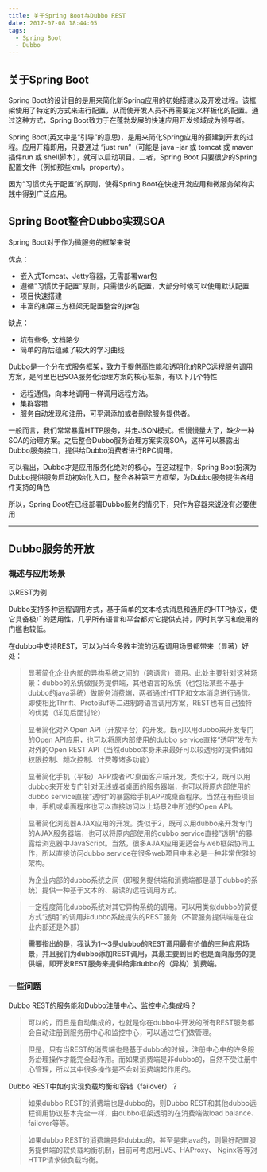 ```yaml
---
title: 关于Spring Boot与Dubbo REST
date: 2017-07-08 18:44:05
tags: 
  - Spring Boot
  - Dubbo
---
```


## 关于Spring Boot

Spring Boot的设计目的是用来简化新Spring应用的初始搭建以及开发过程。该框架使用了特定的方式来进行配置，从而使开发人员不再需要定义样板化的配置。通过这种方式，Spring Boot致力于在蓬勃发展的快速应用开发领域成为领导者。

<!-- more -->

Spring Boot(英文中是“引导”的意思)，是用来简化Spring应用的搭建到开发的过程。应用开箱即用，只要通过 “just run”（可能是 java -jar 或 tomcat 或 maven插件run 或 shell脚本），就可以启动项目。二者，Spring Boot 只要很少的Spring配置文件（例如那些xml，property）。

因为“习惯优先于配置”的原则，使得Spring Boot在快速开发应用和微服务架构实践中得到广泛应用。

## Spring Boot整合Dubbo实现SOA

Spring Boot对于作为微服务的框架来说

优点：

- 嵌入式Tomcat、Jetty容器，无需部署war包
- 遵循"习惯优于配置"原则，只需很少的配置，大部分时候可以使用默认配置
- 项目快速搭建
- 丰富的和第三方框架无配置整合的jar包

缺点：

- 坑有些多, 文档略少
- 简单的背后蕴藏了较大的学习曲线

Dubbo是一个分布式服务框架，致力于提供高性能和透明化的RPC远程服务调用方案，是阿里巴巴SOA服务化治理方案的核心框架，有以下几个特性

- 远程通信，向本地调用一样调用远程方法。
- 集群容错
- 服务自动发现和注册，可平滑添加或者删除服务提供者。

一般而言，我们常常暴露HTTP服务，并走JSON模式。但慢慢量大了，缺少一种SOA的治理方案。之后整合Dubbo服务治理方案实现SOA，这样可以暴露出Dubbo服务接口，提供给Dubbo消费者进行RPC调用。

可以看出，Dubbo才是应用服务化绝对的核心，在这过程中，Spring Boot扮演为Dubbo提供服务启动初始化入口，整合各种第三方框架，为Dubbo服务提供各组件支持的角色

所以，Spring Boot在已经部署Dubbo服务的情况下，只作为容器来说没有必要使用

---

## Dubbo服务的开放

### 概述与应用场景

以REST为例

Dubbo支持多种远程调用方式，基于简单的文本格式消息和通用的HTTP协议，使它具备极广的适用性，几乎所有语言和平台都对它提供支持，同时其学习和使用的门槛也较低。

在dubbo中支持REST，可以为当今多数主流的远程调用场景都带来（显著）好处：

> 显著简化企业内部的异构系统之间的（跨语言）调用。此处主要针对这种场景：dubbo的系统做服务提供端，其他语言的系统（也包括某些不基于dubbo的java系统）做服务消费端，两者通过HTTP和文本消息进行通信。即使相比Thrift、ProtoBuf等二进制跨语言调用方案，REST也有自己独特的优势（详见后面讨论）

> 显著简化对外Open API（开放平台）的开发。既可以用dubbo来开发专门的Open API应用，也可以将原内部使用的dubbo service直接“透明”发布为对外的Open REST API（当然dubbo本身未来最好可以较透明的提供诸如权限控制、频次控制、计费等诸多功能）

> 显著简化手机（平板）APP或者PC桌面客户端开发。类似于2，既可以用dubbo来开发专门针对无线或者桌面的服务器端，也可以将原内部使用的dubbo service直接”透明“的暴露给手机APP或桌面程序。当然在有些项目中，手机或桌面程序也可以直接访问以上场景2中所述的Open API。

> 显著简化浏览器AJAX应用的开发。类似于2，既可以用dubbo来开发专门的AJAX服务器端，也可以将原内部使用的dubbo service直接”透明“的暴露给浏览器中JavaScript。当然，很多AJAX应用更适合与web框架协同工作，所以直接访问dubbo service在很多web项目中未必是一种非常优雅的架构。

> 为企业内部的dubbo系统之间（即服务提供端和消费端都是基于dubbo的系统）提供一种基于文本的、易读的远程调用方式。

> 一定程度简化dubbo系统对其它异构系统的调用。可以用类似dubbo的简便方式“透明”的调用非dubbo系统提供的REST服务（不管服务提供端是在企业内部还是外部）

> **需要指出的是，我认为1～3是dubbo的REST调用最有价值的三种应用场景，并且我们为dubbo添加REST调用，其最主要到目的也是面向服务的提供端，即开发REST服务来提供给非dubbo的（异构）消费端。**

### 一些问题

Dubbo REST的服务能和Dubbo注册中心、监控中心集成吗？

> 可以的，而且是自动集成的，也就是你在dubbo中开发的所有REST服务都会自动注册到服务册中心和监控中心，可以通过它们做管理。

> 但是，只有当REST的消费端也是基于dubbo的时候，注册中心中的许多服务治理操作才能完全起作用。而如果消费端是非dubbo的，自然不受注册中心管理，所以其中很多操作是不会对消费端起作用的。

Dubbo REST中如何实现负载均衡和容错（failover）？

> 如果dubbo REST的消费端也是dubbo的，则Dubbo REST和其他dubbo远程调用协议基本完全一样，由dubbo框架透明的在消费端做load balance、failover等等。

> 如果dubbo REST的消费端是非dubbo的，甚至是非java的，则最好配置服务提供端的软负载均衡机制，目前可考虑用LVS、HAProxy、 Nginx等等对HTTP请求做负载均衡。